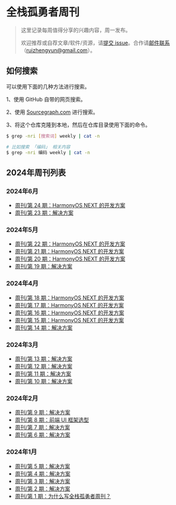 # 全栈孤勇者周刊

> 这里记录每周值得分享的兴趣内容，周一发布。
>
> 欢迎推荐或自荐文章/软件/资源，请[提交 issue](https://github.com/fullstackren/fullstackren.github.io/issues)。合作请<a href="mailto:ruizhengyun@gmail.com" target="_blank">邮件联系</a>（ruizhengyun@gmail.com）。

## 如何搜索

可以使用下面的几种方法进行搜索。

1、使用 GitHub 自带的网页搜索。

2、使用 [Sourcegraph.com](https://sourcegraph.com/github.com/fullstackren/fullstackren.github.io) 进行搜索。

3、将这个仓库克隆到本地，然后在仓库目录使用下面的命令。

```sh
$ grep -nri [搜索词] weekly | cat -n

# 比如搜索 「编码」 相关内容
$ grep -nri 编码 weekly | cat -n
```

## 2024年周刊列表

### 2024年6月

- [周刊/第 24 期：HarmonyOS NEXT 的开发方案](./weekly-0024.md)
- [周刊/第 23 期：解决方案](./weekly-0023.md)

### 2024年5月

- [周刊/第 22 期：HarmonyOS NEXT 的开发方案](./weekly-0022.md)
- [周刊/第 21 期：HarmonyOS NEXT 的开发方案](./weekly-0021.md)
- [周刊/第 20 期：HarmonyOS NEXT 的开发方案](./weekly-0020.md)
- [周刊/第 19 期：解决方案](./weekly-0019.md)

### 2024年4月

- [周刊/第 18 期：HarmonyOS NEXT 的开发方案](./weekly-0018.md)
- [周刊/第 17 期：HarmonyOS NEXT 的开发方案](./weekly-0017.md)
- [周刊/第 16 期：HarmonyOS NEXT 的开发方案](./weekly-0016.md)
- [周刊/第 15 期：HarmonyOS NEXT 的开发方案](./weekly-0015.md)
- [周刊/第 14 期：解决方案](./weekly-0014.md)
  
### 2024年3月

- [周刊/第 13 期：解决方案](./weekly-0013.md)
- [周刊/第 12 期：解决方案](./weekly-0012.md)
- [周刊/第 11 期：解决方案](./weekly-0011.md)
- [周刊/第 10 期：解决方案](./weekly-0010.md)

### 2024年2月

- [周刊/第 9 期：解决方案](./weekly-0009.md)
- [周刊/第 8 期：前端 UI 框架选型](./weekly-0008.md)
- [周刊/第 7 期：解决方案](./weekly-0007.md)
- [周刊/第 6 期：解决方案](./weekly-0006.md)

### 2024年1月

- [周刊/第 5 期：解决方案](./weekly-0005.md)
- [周刊/第 4 期：解决方案](./weekly-0004.md)
- [周刊/第 3 期：解决方案](./weekly-0003.md)
- [周刊/第 2 期：解决方案](./weekly-0002.md)
- [周刊/第 1 期：为什么写全栈孤勇者周刊？](./weekly-0001.md)
